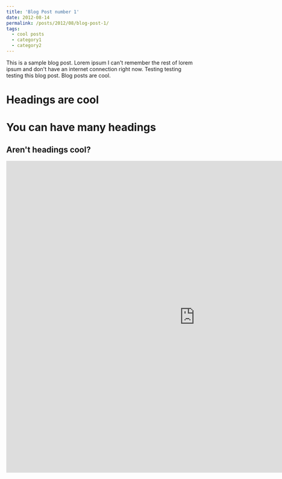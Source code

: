 ```yaml
---
title: 'Blog Post number 1'
date: 2012-08-14
permalink: /posts/2012/08/blog-post-1/
tags:
  - cool posts
  - category1
  - category2
---
```


This is a sample blog post. Lorem ipsum I can't remember the rest of lorem ipsum and don't have an internet connection right now. Testing testing testing this blog post. Blog posts are cool.

Headings are cool
======

You can have many headings
======

Aren't headings cool?
------

<center><iframe src="https://public.tableau.com/profile/sandeep.pandey3268#!/vizhome/Covid19_Raj/Dashboard1" width="1000" height="827" frameborder="0"></iframe></center>
